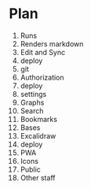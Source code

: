 # Plan
1. Runs
2. Renders markdown
3. Edit and Sync 
4. deploy
5. git
6. Authorization
7. deploy
6. settings
6. Graphs
7. Search
8. Bookmarks
10. Bases
11. Excalidraw
12. deploy
12. PWA
13. Icons
14. Public
15. Other staff
